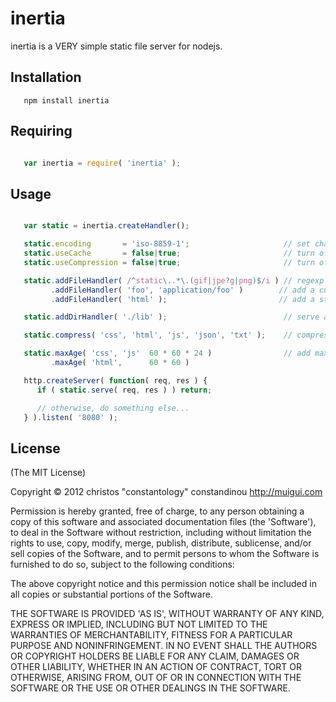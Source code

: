 # inertia

inertia is a VERY simple static file server for nodejs.

## Installation

```
   npm install inertia

```

## Requiring

```javascript

   var inertia = require( 'inertia' );

```

## Usage

```javascript

   var static = inertia.createHandler();

   static.encoding       = 'iso-8859-1';                     // set character encoding
   static.useCache       = false|true;                       // turn off/ on in-memory caching
   static.useCompression = false|true;                       // turn off/ on compression

   static.addFileHandler( /^static\..*\.(gif|jpe?g|png)$/i ) // regexp file handler
         .addFileHandler( 'foo', 'application/foo' )        // add a custom file type with a custom mime type
         .addFileHandler( 'html' );                         // add a standard file type, common mime types are handled internally

   static.addDirHandler( './lib' );                          // serve all files from a specific directory

   static.compress( 'css', 'html', 'js', 'json', 'txt' );    // compress (using deflate) files with specific extensions

   static.maxAge( 'css', 'js'  60 * 60 * 24 )                // add max-age Cache-Control headers for specific extensions
         .maxAge( 'html',      60 * 60 )

   http.createServer( function( req, res ) {
      if ( static.serve( req, res ) ) return;

      // otherwise, do something else...
   } ).listen( '8080' );

```

## License

(The MIT License)

Copyright &copy; 2012 christos "constantology" constandinou http://muigui.com

Permission is hereby granted, free of charge, to any person obtaining a copy of this software and associated documentation files (the 'Software'), to deal in the Software without restriction, including without limitation the rights to use, copy, modify, merge, publish, distribute, sublicense, and/or sell copies of the Software, and to permit persons to whom the Software is furnished to do so, subject to the following conditions:

The above copyright notice and this permission notice shall be included in all copies or substantial portions of the Software.

THE SOFTWARE IS PROVIDED 'AS IS', WITHOUT WARRANTY OF ANY KIND, EXPRESS OR IMPLIED, INCLUDING BUT NOT LIMITED TO THE WARRANTIES OF MERCHANTABILITY, FITNESS FOR A PARTICULAR PURPOSE AND NONINFRINGEMENT. IN NO EVENT SHALL THE AUTHORS OR COPYRIGHT HOLDERS BE LIABLE FOR ANY CLAIM, DAMAGES OR OTHER LIABILITY, WHETHER IN AN ACTION OF CONTRACT, TORT OR OTHERWISE, ARISING FROM, OUT OF OR IN CONNECTION WITH THE SOFTWARE OR THE USE OR OTHER DEALINGS IN THE SOFTWARE.
